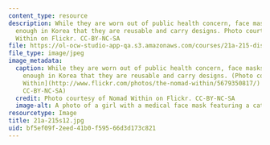 ```yaml
---
content_type: resource
description: While they are worn out of public health concern, face masks are common
  enough in Korea that they are reusable and carry designs. Photo courtesy of Nomad
  Within on Flickr. CC-BY-NC-SA
file: https://ol-ocw-studio-app-qa.s3.amazonaws.com/courses/21a-215-disease-and-health-culture-society-and-ethics-spring-2012/bf5ef09f2eed41b0f59566d3d173c821_21a-215s12.jpg
file_type: image/jpeg
image_metadata:
  caption: While they are worn out of public health concern, face masks are common
    enough in Korea that they are reusable and carry designs. (Photo courtesy of [Nomad
    Within](http://www.flickr.com/photos/the-nomad-within/5679350817/) on Flickr.
    CC-BY-NC-SA)
  credit: Photo courtesy of Nomad Within on Flickr. CC-BY-NC-SA
  image-alt: A photo of a girl with a medical face mask featuring a cat.
resourcetype: Image
title: 21a-215s12.jpg
uid: bf5ef09f-2eed-41b0-f595-66d3d173c821
---
```

